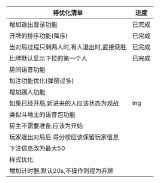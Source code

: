 | 待优化清单                               | 进度   |
| ---------------------------------------- | ------ |
| 增加退出登录功能                         | 已完成 |
| 开牌的排序功能(降序)                     | 已完成 |
| 当对局过程只剩两人时,有人退出时,直接获胜 | 已完成 |
| 比牌默认显示下拉的第一个人               | 已完成 |
| 房间语音功能                             |        |
| 加注功能优化(弹窗过多)                   |        |
| 增加踢人功能                             |        |
| 如果已经开局,新进来的人应该状态为观战    | ing    |
| 类似斗地主的语音包功能                   |        |
| 房主不需要准备,应该为开始                |        |
| 玩家退出对局后 得分榜应该保留玩家信息    |        |
| 下注信息改为最大50                       |        |
| 样式优化                                 |        |
| 增加计时器,默认20s,不操作则视为弃牌      |        |

